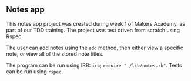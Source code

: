 ## Notes app

This notes app project was created during week 1 of Makers Academy, as part of our TDD training. The project was test driven from scratch using Rspec.

The user can add notes using the `add` method, then either view a specific note, or view all of the stored note titles.

The program can be run using IRB: `irb`; `require "./lib/notes.rb"`. Tests can be run using `rspec`.
